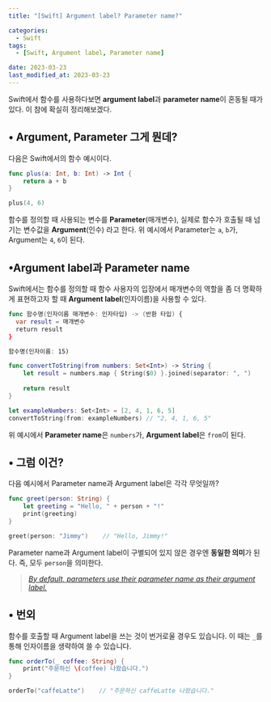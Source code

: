 ```yaml
---
title: "[Swift] Argument label? Parameter name?"

categories:
  - Swift
tags:
  - [Swift, Argument label, Parameter name]

date: 2023-03-23
last_modified_at: 2023-03-23
---
```


Swift에서 함수를 사용하다보면 **argument label**과 **parameter name**이 혼동될 때가 있다. 
이 참에 확실히 정리해보겠다.
## • Argument, Parameter 그게 뭔데?
다음은 Swift에서의 함수 예시이다.

```swift
func plus(a: Int, b: Int) -> Int {
    return a + b
}

plus(4, 6)
```
함수를 정의할 때 사용되는 변수를 **Parameter**(매개변수),
실제로 함수가 호출될 때 넘기는 변수값을 **Argument**(인수) 라고 한다.
위 예시에서 Parameter는 `a`, `b`가, Argument는 `4`, `6`이 된다.

## •Argument label과 Parameter name
Swift에서는 함수를 정의할 때 함수 사용자의 입장에서 매개변수의 역할을 좀 더 명확하게 표현하고자 할 때 **Argument label**(인자이름)을 사용할 수 있다.

```swift
func 함수명(인자이름 매개변수: 인자타입) -> (반환 타입) {
  var result = 매개변수
  return result
}

함수명(인자이름: 15)
```

```swift
func convertToString(from numbers: Set<Int>) -> String {
    let result = numbers.map { String($0) }.joined(separator: ", ")
    
    return result
}

let exampleNumbers: Set<Int> = [2, 4, 1, 6, 5]
convertToString(from: exampleNumbers) // "2, 4, 1, 6, 5"
```
위 예시에서 **Parameter name**은 `numbers`가, **Argument label**은 `from`이 된다.

## • 그럼 이건?
다음 예시에서 Parameter name과 Argument label은 각각 무엇일까?

```swift
func greet(person: String) {
    let greeting = "Hello, " + person + "!"
    print(greeting)
}

greet(person: "Jimmy")    // "Hello, Jimmy!"
```
Parameter name과 Argument label이 구별되어 있지 않은 경우엔 **동일한 의미**가 된다.
즉, 모두 `person`을 의미한다.

>[_By default, parameters use their parameter name as their argument label._](https://docs.swift.org/swift-book/documentation/the-swift-programming-language/functions/#:~:text=By%20default%2C%20parameters%20use%20their%20parameter%20name%20as%20their%20argument%20label.)

## • 번외
함수를 호출할 때 Argument label을 쓰는 것이 번거로울 경우도 있습니다.
이 때는 `_`를 통해 인자이름을 생략하여 쓸 수 있습니다.

```swift
func orderTo(_ coffee: String) {
    print("주문하신 \(coffee) 나왔습니다.")
}

orderTo("caffeLatte")    // "주문하신 caffeLatte 나왔습니다."
```


